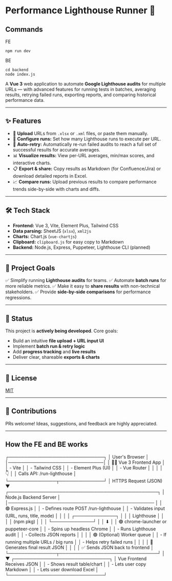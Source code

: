 # Performance Lighthouse Runner 🚦


## Commands
FE
```
npm run dev
```
BE
```
cd backend
node index.js
```

A **Vue 3** web application to automate **Google Lighthouse audits** for multiple URLs — with advanced features for running tests in batches, averaging results, retrying failed runs, exporting reports, and comparing historical performance data.

---

## ✨ Features

- 📂 **Upload** URLs from `.xlsx` or `.xml` files, or paste them manually.
- 🔢 **Configure runs:** Set how many Lighthouse runs to execute per URL.
- 🔄 **Auto-retry:** Automatically re-run failed audits to reach a full set of successful results for accurate averages.
- 📊 **Visualize results:** View per-URL averages, min/max scores, and interactive charts.
- 📋 **Export & share:** Copy results as Markdown (for Confluence/Jira) or download detailed reports in Excel.
- 📈 **Compare runs:** Upload previous results to compare performance trends side-by-side with charts and diffs.

---

## 🛠️ Tech Stack

- **Frontend:** Vue 3, Vite, Element Plus, Tailwind CSS
- **Data parsing:** SheetJS (`xlsx`), `xml2js`
- **Charts:** Chart.js (`vue-chartjs`)
- **Clipboard:** `clipboard.js` for easy copy to Markdown
- **Backend:** Node.js, Express, Puppeteer, Lighthouse CLI (planned)

---

## 📌 Project Goals

✅ Simplify running **Lighthouse audits** for teams.
✅ Automate **batch runs** for more reliable metrics.
✅ Make it easy to **share results** with non-technical stakeholders.
✅ Provide **side-by-side comparisons** for performance regressions.

---

## 🚧 Status

This project is **actively being developed**.
Core goals:
- Build an intuitive **file upload + URL input UI**
- Implement **batch run & retry logic**
- Add **progress tracking** and **live results**
- Deliver clear, shareable **exports & charts**

---

## 📄 License

[MIT](LICENSE)

---

## 🤝 Contributions

PRs welcome! Ideas, suggestions, and feedback are highly appreciated.

---

## How the FE and BE works

┌──────────────────────────────┐
│         User's Browser       │
│──────────────────────────────│
│  🧑‍💻 Vue 3 Frontend App       │
│  - Vite                      │
│  - Tailwind CSS              │
│  - Element Plus (UI)         │
│  - Vue Router                │
│                              │
│  👇                          │
│  Calls API: /run-lighthouse  │
└───────────────┬──────────────┘
                │  HTTPS Request (JSON)
                ▼
┌───────────────────────────────────────────────┐
│           Node.js Backend Server              │
│────────────────────────────────────────────── │
│  🟢 Express.js                                 │
│  - Defines route POST /run-lighthouse         │
│  - Validates input (URL, runs, title, mode)   │
│                                               │
│  ┌─────────────┐                               │
│  │ Lighthouse  │                              │
│  │ (npm pkg)   │                              │
│  └─────────────┘                               │
│    ⬇                                            │
│  🟢 chrome-launcher or puppeteer-core           │
│  - Spins up headless Chrome                    │
│  - Runs Lighthouse audit                      │
│  - Collects JSON reports                      │
│                                               │
│  🟢 (Optional) Worker queue                    │
│  - If running multiple URLs / big runs        │
│  - Helps retry failed runs                    │
│                                               │
│  📄 Generates final result JSON                │
│                                               │
│  ✅ Sends JSON back to frontend                │
└───────────────┬───────────────────────────────┘
                │
                ▼
┌──────────────────────────────┐
│   Vue Frontend Receives JSON │
│  - Shows result table/chart  │
│  - Lets user copy Markdown   │
│  - Lets user download Excel  │
└──────────────────────────────┘

